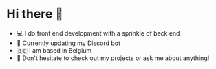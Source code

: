# Hi there 👋

- 💻 I do front end development with a sprinkle of back end
- 🤖 Currently updating my Discord bot
- 🇧🇪 I am based in Belgium
- 💬 Don't hesitate to check out my projects or ask me about anything!
